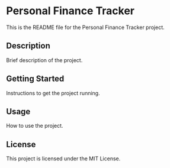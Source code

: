 # Personal Finance Tracker

This is the README file for the Personal Finance Tracker project.

## Description

Brief description of the project.

## Getting Started

Instructions to get the project running.

## Usage

How to use the project.

## License

This project is licensed under the MIT License.